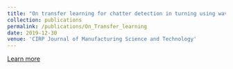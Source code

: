 ```yaml
---
title: "On transfer learning for chatter detection in turning using wavelet packet transform and ensemble empirical mode decomposition"
collection: publications
permalink: /publications/On_Transfer_learning
date: 2019-12-30
venue: 'CIRP Journal of Manufacturing Science and Technology'
---
```

[Learn more](https://doi.org/10.1016/j.cirpj.2019.11.003)